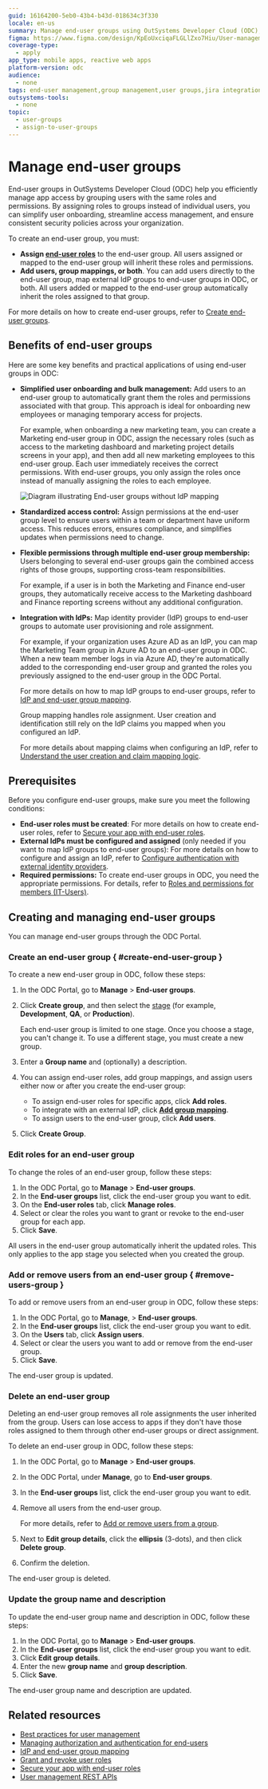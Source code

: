 ```yaml
---
guid: 16164200-5eb0-43b4-b43d-018634c3f330
locale: en-us
summary: Manage end-user groups using OutSystems Developer Cloud (ODC), integrating with Jira for streamlined user and group management.
figma: https://www.figma.com/design/KpEoUxciqaFLGLlZxo7Hiu/User-management?node-id=3750-47
coverage-type:
  - apply
app_type: mobile apps, reactive web apps
platform-version: odc
audience:
  - none
tags: end-user management,group management,user groups,jira integration,access control
outsystems-tools:
  - none
topic:
  - user-groups
  - assign-to-user-groups
---
```


# Manage end-user groups

End-user groups in OutSystems Developer Cloud (ODC) help you efficiently manage app access by grouping users with the same roles and permissions. By assigning roles to groups instead of individual users, you can simplify user onboarding, streamline access management, and ensure consistent security policies across your organization.

To create an end-user group, you must:

* **Assign [end-user roles](../secure-app-with-roles.md#create-end-user-roles)** to the end-user group. All users assigned or mapped to the end-user group will inherit these roles and permissions.
* **Add users, group mappings, or both**. You can add users directly to the end-user group, map external IdP groups to end-user groups in ODC, or both. All users added or mapped to the end-user group automatically inherit the roles assigned to that group.

For more details on how to create end-user groups, refer to [Create end-user groups](#create-end-user-group).

## Benefits of end-user groups

Here are some key benefits and practical applications of using end-user groups in ODC:

* **Simplified user onboarding and bulk management:** Add users to an end-user group to automatically grant them the roles and permissions associated with that group. This approach is ideal for onboarding new employees or managing temporary access for projects.

    For example, when onboarding a new marketing team, you can create a Marketing end-user group in ODC, assign the necessary roles (such as access to the marketing dashboard and marketing project details screens in your app), and then add all new marketing employees to this end-user group. Each user immediately receives the correct permissions. With end-user groups, you only assign the roles once instead of manually assigning the roles to each employee.

    ![Diagram illustrating End-user groups without IdP mapping](images/end-user-group-no-idp-diag.png "End-user groups without IdP mapping")

* **Standardized access control:** Assign permissions at the end-user group level to ensure users within a team or department have uniform access. This reduces errors, ensures compliance, and simplifies updates when permissions need to change.

* **Flexible permissions through multiple end-user group membership:** Users belonging to several end-user groups gain the combined access rights of those groups, supporting cross-team responsibilities.

    For example, if a user is in both the Marketing and Finance end-user groups, they automatically receive access to the Marketing dashboard and Finance reporting screens without any additional configuration.

* **Integration with IdPs:** Map identity provider (IdP) groups to end-user groups to automate user provisioning and role assignment.

    For example, if your organization uses Azure AD as an IdP, you can map the Marketing Team group in Azure AD to an end-user group in ODC. When a new team member logs in via Azure AD, they're automatically added to the corresponding end-user group and granted the roles you previously assigned to the end-user group in the ODC Portal.

    For more details on how to map IdP groups to end-user groups, refer to [IdP and end-user group mapping](../../manage-platform-app-lifecycle/external-idps/end-user-group-mapping.md).

  <div class="info" markdown="1">

  Group mapping handles role assignment. User creation and identification still rely on the IdP claims you mapped when you configured an IdP.
  
  For more details about mapping claims when configuring an IdP, refer to [Understand the user creation and claim mapping logic](../../manage-platform-app-lifecycle/external-idps/intro.md#claim-mapping-logic).
  
  </div>

## Prerequisites

Before you configure end-user groups, make sure you meet the following conditions:

* **End-user roles must be created**: For more details on how to create end-user roles, refer to [Secure your app with end-user roles](../secure-app-with-roles.md#create-end-user-roles).
* **External IdPs must be configured and assigned** (only needed if you want to map IdP groups to end-user groups): For more details on how to configure and assign an IdP, refer to [Configure authentication with external identity providers](../../manage-platform-app-lifecycle/external-idps/intro.md).
* **Required permissions:** To create end-user groups in ODC, you need the appropriate permissions. For details, refer to [Roles and permissions for members (IT-Users)](../roles.md).

## Creating and managing end-user groups

You can manage end-user groups through the ODC Portal.

### Create an end-user group { #create-end-user-group }

To create a new end-user group in ODC, follow these steps:

1. In the ODC Portal, go to  **Manage** > **End-user groups**.
1. Click **Create group**, and then select the [stage](intro.md#organization-app-stage-and-app-scope) (for example, **Development**, **QA**, or **Production**).

    <div class="info" markdown="1">

    Each end-user group is limited to one stage. Once you choose a stage, you can't change it. To use a different stage, you must create a new group.

    </div>

1. Enter a **Group name** and (optionally) a description.

1. You can assign end-user roles, add group mappings, and assign users either now or after you create the end-user group:
   * To assign end-user roles for specific apps, click **Add roles**.
   * To integrate with an external IdP, click **[Add group mapping](../../manage-platform-app-lifecycle/external-idps/end-user-group-mapping.md#mapping-end-user-groups-option)**.
   * To assign users to the end-user group, click **Add users**.
1. Click **Create Group**.

### Edit roles for an end-user group

To change the roles of an end-user group, follow these steps:

1. In the ODC Portal, go to **Manage** > **End-user groups**.
1. In the **End-user groups** list, click the end-user group you want to edit.
1. On the **End-user roles** tab, click **Manage roles**.
1. Select or clear the roles you want to grant or revoke to the end-user group for each app.
1. Click **Save**.

All users in the end-user group automatically inherit the updated roles. This only applies to the app stage you selected when you created the group.

### Add or remove users from an end-user group { #remove-users-group }

To add or remove users from an end-user group in ODC, follow these steps:

1. In the ODC Portal, go to **Manage**, > **End-user groups**.
1. In the **End-user groups** list, click the end-user group you want to edit.
1. On the **Users** tab, click **Assign users**.
1. Select or clear the users you want to add or remove from the end-user group.
1. Click **Save**.

The end-user group is updated.

### Delete an end-user group

Deleting an end-user group removes all role assignments the user inherited from the group. Users can lose access to apps if they don't have those roles assigned to them through other end-user groups or direct assignment.

To delete an end-user group in ODC, follow these steps:

1. In the ODC Portal, go to **Manage** > **End-user groups**.
1. In the ODC Portal, under **Manage**, go to **End-user groups**.
1. In the **End-user groups** list, click the end-user group you want to edit.
1. Remove all users from the end-user group.  

    For more details, refer to [Add or remove users from a group](#remove-users-group).
1. Next to **Edit group details**, click the **ellipsis** (3-dots), and then click **Delete group**.
1. Confirm the deletion.

The end-user group is deleted.

### Update the group name and description

To update the end-user group name and description in ODC, follow these steps:

1. In the ODC Portal, go to **Manage** > **End-user groups**.
1. In the **End-user groups** list, click the end-user group you want to edit.
1. Click **Edit group details**.
1. Enter the new **group name** and **group description**.
1. Click **Save**.

The end-user group name and description are updated.

## Related resources

* [Best practices for user management](../best-practices-user-management.md)
* [Managing authorization and authentication for end-users](intro.md)
* [IdP and end-user group mapping](../../manage-platform-app-lifecycle/external-idps/end-user-group-mapping.md)
* [Grant and revoke user roles](../grant-and-revoke-user-roles.md#grant-roles-to-end-users)
* [Secure your app with end-user roles](../secure-app-with-roles.md)
* [User management REST APIs](../../reference/apis/identity-v1.md)
